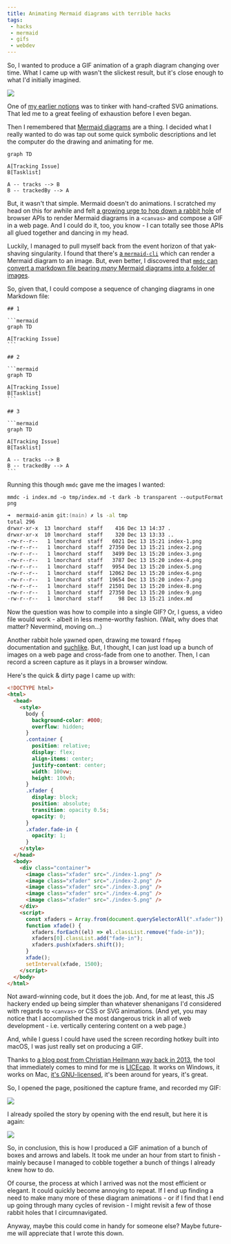 ```yaml
---
title: Animating Mermaid diagrams with terrible hacks
tags:
 - hacks
 - mermaid
 - gifs
 - webdev
---
```


So, I wanted to produce a GIF animation of a graph diagram changing over time. What I came up with wasn't the slickest result, but it's close enough to what I'd initially imagined.

![](./207466935-8b216a84-0692-4ff2-940f-02d5108d6594.gif)

<!--more-->

One of [my earlier notions](https://hackers.town/@lmorchard/109507942547830293) was to tinker with hand-crafted SVG animations. That led me to a great feeling of exhaustion before I even began.

Then I remembered that [Mermaid diagrams](https://mermaid.js.org/) are a thing. I decided what I really wanted to do was tap out some quick symbolic descriptions and let the computer do the drawing and animating for me.

<pre><code class="language-markdown">graph TD

A[Tracking Issue]
B[Tasklist]

A -- tracks --> B
B -- trackedBy --> A
</code></pre>

But, it wasn't that simple. Mermaid doesn't do animations. I scratched my head on this for awhile and felt [a growing urge to hop down a rabbit hole](https://hackers.town/@lmorchard/109508030036042755) of browser APIs to render Mermaid diagrams in a `<canvas>` and compose a GIF in a web page. And I could do it, too, you know - I can totally see those APIs all glued together and dancing in my head.

Luckily, I managed to pull myself back from the event horizon of that yak-shaving singularity. I found that there's [a `mermaid-cli`](https://github.com/mermaid-js/mermaid-cli) which can render a Mermaid diagram to an image. But, even better, I discovered that [`mmdc` can convert a markdown file bearing *many* Mermaid diagrams into a folder of images](https://github.com/mermaid-js/mermaid-cli#transform-a-markdown-file-with-mermaid-diagrams).

So, given that, I could compose a sequence of changing diagrams in one Markdown file:

<pre><code class="language-markdown">## 1

```mermaid
graph TD

A[Tracking Issue]
```

## 2

```mermaid
graph TD

A[Tracking Issue]
B[Tasklist]
```

## 3

```mermaid
graph TD

A[Tracking Issue]
B[Tasklist]

A -- tracks --> B
B -- trackedBy --> A
```
</code></pre>

Running this though `mmdc` gave me the images I wanted:

```
mmdc -i index.md -o tmp/index.md -t dark -b transparent --outputFormat png
```

```zsh
➜  mermaid-anim git:(main) ✗ ls -al tmp 
total 296
drwxr-xr-x  13 lmorchard  staff    416 Dec 13 14:37 .
drwxr-xr-x  10 lmorchard  staff    320 Dec 13 13:33 ..
-rw-r--r--   1 lmorchard  staff   6021 Dec 13 15:21 index-1.png
-rw-r--r--   1 lmorchard  staff  27350 Dec 13 15:21 index-2.png
-rw-r--r--   1 lmorchard  staff   3499 Dec 13 15:20 index-3.png
-rw-r--r--   1 lmorchard  staff   3787 Dec 13 15:20 index-4.png
-rw-r--r--   1 lmorchard  staff   9954 Dec 13 15:20 index-5.png
-rw-r--r--   1 lmorchard  staff  12062 Dec 13 15:20 index-6.png
-rw-r--r--   1 lmorchard  staff  19654 Dec 13 15:20 index-7.png
-rw-r--r--   1 lmorchard  staff  21501 Dec 13 15:20 index-8.png
-rw-r--r--   1 lmorchard  staff  27350 Dec 13 15:20 index-9.png
-rw-r--r--   1 lmorchard  staff     98 Dec 13 15:21 index.md
```

Now the question was how to compile into a single GIF? Or, I guess, a video file would work - albeit in less meme-worthy fashion. (Wait, why does that matter? Nevermind, moving on...)

Another rabbit hole yawned open, drawing me toward `ffmpeg` documentation and [suchlike](https://hamelot.io/visualization/using-ffmpeg-to-convert-a-set-of-images-into-a-video/). But, I thought, I can just load up a bunch of images on a web page and cross-fade from one to another. Then, I can record a screen capture as it plays in a browser window.

Here's the quick & dirty page I came up with:

```html
<!DOCTYPE html>
<html>
  <head>
    <style>
      body {
        background-color: #000;
        overflow: hidden;
      }
      .container {
        position: relative;
        display: flex;
        align-items: center;
        justify-content: center;
        width: 100vw;
        height: 100vh;
      }
      .xfader {
        display: block;
        position: absolute;
        transition: opacity 0.5s;
        opacity: 0;
      }
      .xfader.fade-in {
        opacity: 1;
      }
    </style>
  </head>
  <body>
    <div class="container">
      <image class="xfader" src="./index-1.png" />
      <image class="xfader" src="./index-2.png" />
      <image class="xfader" src="./index-3.png" />
      <image class="xfader" src="./index-4.png" />
      <image class="xfader" src="./index-5.png" />
    </div>
    <script>
      const xfaders = Array.from(document.querySelectorAll(".xfader"));
      function xfade() {
        xfaders.forEach((el) => el.classList.remove("fade-in"));
        xfaders[0].classList.add("fade-in");
        xfaders.push(xfaders.shift());
      }
      xfade();
      setInterval(xfade, 1500);
    </script>
  </body>
</html>
```

Not award-winning code, but it does the job. And, for me at least, this JS hackery ended up being simpler than whatever shenanigans I'd considered with regards to `<canvas>` or CSS or SVG animations. (And yet, you may notice that I accomplished the most dangerous trick in all of web development - i.e. vertically centering content on a web page.)

And, while I guess I could have used the screen recording hotkey built into macOS, I was just really set on producing a GIF.

Thanks to [a blog post from Christian Heilmann way back in 2013](https://christianheilmann.com/2013/08/22/lightning-talk-five-tools-to-create-visuals-for-presentations/), the tool that immediately comes to mind for me is [LICEcap](https://www.cockos.com/licecap/). It works on Windows, it works on Mac, [it's GNU-licensed](https://github.com/justinfrankel/licecap), it's been around for years, it's great.

So, I opened the page, positioned the capture frame, and recorded my GIF:

![](licecap-screen-capture-of-diagram.png)

I already spoiled the story by opening with the end result, but here it is again:

![](./207466935-8b216a84-0692-4ff2-940f-02d5108d6594.gif)

So, in conclusion, this is how I produced a GIF animation of a bunch of boxes and arrows and labels. It took me under an hour from start to finish - mainly because I managed to cobble together a bunch of things I already knew how to do.

Of course, the process at which I arrived was not the most efficient or elegant. It could quickly become annoying to repeat. If I end up finding a need to make many more of these diagram animations - or if I find that I end up going through many cycles of revision - I might revisit a few of those rabbit holes that I circumnavigated.

Anyway, maybe this could come in handy for someone else? Maybe future-me will appreciate that I wrote this down.
